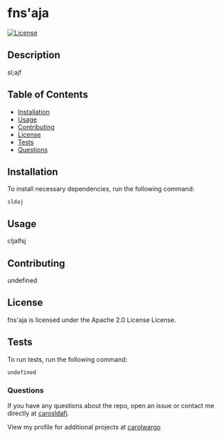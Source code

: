 # fns'aja

  [![License](https://img.shields.io/badge/License-Apache%202.0-blue.svg)](https://opensource.org/licenses/Apache-2.0)

## Description
sl;ajf

## Table of Contents

* [Installation](#installation)
* [Usage](#usage)
* [Contributing](#contributing)
* [License](#License)
* [Tests](#tests)
* [Questions](#questions)

## Installation
To install necessary dependencies, run the following command:

```
sldaj
```

## Usage
cljalfsj

## Contributing
undefined

## License
fns'aja is licensed under the Apache 2.0 License License.


## Tests
To run tests, run the following command:
```
undefined
```

### Questions
If you have any questions about the repo, open an issue or contact me directly at [carosldafj](mailto:carosldafj). 

View my profile for additional projects at [carolwargo	](https://github.com/carolwargo	)